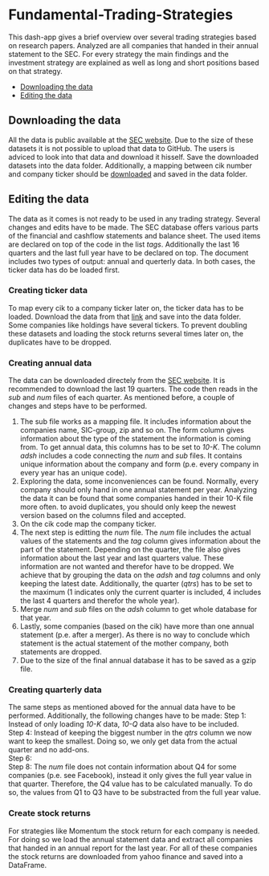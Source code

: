 # Fundamental-Trading-Strategies
This dash-app gives a brief overview over several trading strategies based on research papers. Analyzed are all companies that handed in their annual statement to the SEC. For every strategy the main findings and the investment strategy are explained as well as long and short positions based on that strategy.

- [Downloading the data](#downloading-the-data)
- [Editing the data](#editing-the-data)

## Downloading the data

All the data is public available at the [SEC website](https://www.sec.gov/dera/data/financial-statement-data-sets.html). Due to the size of these datasets it is not possible to upload that data to GitHub. The users is adviced to look into that data and download it hisself. Save the downloaded datasets into the data folder. Additionally, a mapping between cik number and company ticker should be [downloaded](https://www.sec.gov/file/company-tickers) and saved in the data folder.

## Editing the data

The data as it comes is not ready to be used in any trading strategy. Several changes and edits have to be made. The SEC database offers various parts of the financial and cashflow statements and balance sheet. The used items are declared on top of the code in the list *tags*. Additionally the last 16 quarters and the last full year have to be declared on top. The document includes two types of output: annual and querterly data. In both cases, the ticker data has do be loaded first.

### Creating ticker data

To map every cik to a company ticker later on, the ticker data has to be loaded. Download the data from that [link](https://www.sec.gov/file/company-tickers) and save into the data folder. Some companies like holdings have several tickers. To prevent doubling these datasets and loading the stock returns several times later on, the duplicates have to be dropped.

### Creating annual data

The data can be downloaded directely from the [SEC website](https://www.sec.gov/dera/data/financial-statement-data-sets.html). It is recommended to download the last 19 quarters. The code then reads in the *sub* and *num* files of each quarter. As mentioned before, a couple of changes and steps have to be performed.

1) The sub file works as a mapping file. It includes information about the companies name, SIC-group, zip and so on. The form column gives information about the type of the statement the information is coming from. To get annual data, this columns has to be set to *10-K*. The column *adsh* includes a code connecting the *num* and *sub* files. It contains unique information about the company and form  (p.e. every company in every year has an unique code).
2) Exploring the data, some inconveniences can be found. Normally, every company should only hand in one annual statement per year. Analyzing the data it can be found that some companies handed in their 10-K file more often. to avoid duplicates, you should only keep the newest version based on the columns filed and accepted.
3) On the cik code map the company ticker.
4) The next step is editting the *num* file. The *num* file includes the actual values of the statements and the *tag* column gives information about the part of the statement. Depending on the quarter, the file also gives information about the last year and last quarters value. These information are not wanted and therefor have to be dropped. We achieve that by grouping the data on the *adsh* and *tag* columns and only keeping the latest date. Additionally, the quarter (*qtrs*) has to be set to the maximum (1 indicates only the current quarter is included, 4 includes the last 4 quarters and therefor the whole year).
5) Merge *num* and *sub* files on the *adsh* column to get whole database for that year.
6) Lastly, some companies (based on the cik) have more than one annual statement (p.e. after a merger). As there is no way to conclude which statement is the actual statement of the mother company, both statements are dropped.
7) Due to the size of the final annual database it has to be saved as a gzip file.

### Creating quarterly data
The same steps as mentioned aboved for the annual data have to be performed. Additionally, the following changes have to be made:
Step 1: Instead of only loading *10-K* data, *10-Q* data also have to be included.\
Step 4: Instead of keeping the biggest number in the *qtrs* column we now want to keep the smallest. Doing so, we only get data from the actual quarter and no add-ons.\
Step 6: \
Step 8: The *num* file does not contain information about Q4 for some companies (p.e. see Facebook), instead it only gives the full year value in that quarter. Therefore, the Q4 value has to be calculated manually. To do so, the values from Q1 to Q3 have to be substracted from the full year value.

### Create stock returns
For strategies like Momentum the stock return for each company is needed. For doing so we load the annual statement data and extract all companies that handed in an annual report for the last year. For all of these companies the stock returns are downloaded from yahoo finance and saved into a DataFrame.
